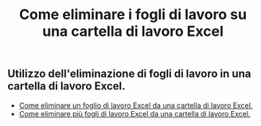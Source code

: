 ﻿---
title: Come eliminare i fogli di lavoro su una cartella di lavoro Excel
second_title: Aspose.Cells Cloud Documen
linktitle: Elimina
type: docs
url: /it/worksheets/delete/
keywords: How to work with deleting worksheet on an Excel workbook
description: Aspose.Cells Cloud REST API supporta l'eliminazione di fogli di lavoro su una cartella di lavoro Excel. L'SDK supporta diversi linguaggi di sviluppo, tra cui Android, C#, Go, Java, NodeJS, Perl, PHP, Python, Ruby e Swift.
weight: 20
kwords: Excel, Office Cloud, REST API, Foglio di calcolo, PDF, CSV, Json, Markdown, Come eliminare i fogli di lavoro in una cartella di lavoro Excel
---
## Utilizzo dell'eliminazione di fogli di lavoro in una cartella di lavoro Excel.

- [Come eliminare un foglio di lavoro Excel da una cartella di lavoro Excel.](/cells/it/worksheets/delete-worksheet/) 
- [Come eliminare più fogli di lavoro Excel da una cartella di lavoro Excel.](/cells/it/worksheets/delete-multiple/) 


